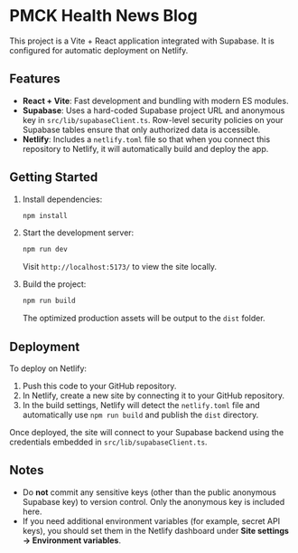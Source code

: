 # PMCK Health News Blog

This project is a Vite + React application integrated with Supabase. It is configured for automatic deployment on Netlify.

## Features

- **React + Vite**: Fast development and bundling with modern ES modules.
- **Supabase**: Uses a hard-coded Supabase project URL and anonymous key in `src/lib/supabaseClient.ts`. Row-level security policies on your Supabase tables ensure that only authorized data is accessible.
- **Netlify**: Includes a `netlify.toml` file so that when you connect this repository to Netlify, it will automatically build and deploy the app.

## Getting Started

1. Install dependencies:

   ```sh
   npm install
   ```

2. Start the development server:

   ```sh
   npm run dev
   ```

   Visit `http://localhost:5173/` to view the site locally.

3. Build the project:

   ```sh
   npm run build
   ```

   The optimized production assets will be output to the `dist` folder.

## Deployment

To deploy on Netlify:

1. Push this code to your GitHub repository.
2. In Netlify, create a new site by connecting it to your GitHub repository.
3. In the build settings, Netlify will detect the `netlify.toml` file and automatically use `npm run build` and publish the `dist` directory.

Once deployed, the site will connect to your Supabase backend using the credentials embedded in `src/lib/supabaseClient.ts`.

## Notes

- Do **not** commit any sensitive keys (other than the public anonymous Supabase key) to version control. Only the anonymous key is included here.
- If you need additional environment variables (for example, secret API keys), you should set them in the Netlify dashboard under **Site settings → Environment variables**.

